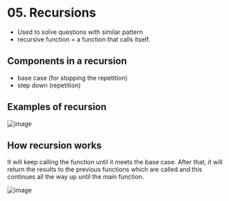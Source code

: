 # 05. Recursions
- Used to solve questions with similar pattern
- recursive function = a function that calls itself.

## Components in a recursion
- base case (for stopping the repetition)
- step down (repetition)

## Examples of recursion
![image](https://github.com/Fong20/Learning-repository/assets/150316121/ff7dfb2a-0959-481e-9143-5c66e334963b)

## How recursion works
It will keep calling the function until it meets the base case. After that, it will return the results to the previous functions which are called and this continues all the way up until the main function.

![image](https://github.com/Fong20/Learning-repository/assets/150316121/1cf691f5-4223-4d9a-8228-a47478ae66da)



